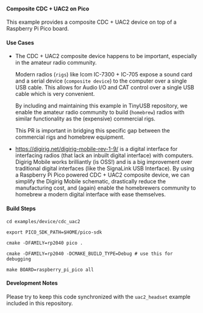 #### Composite CDC + UAC2 on Pico

This example provides a composite CDC + UAC2 device on top of a Raspberry Pi
Pico board.


#### Use Cases

- The CDC + UAC2 composite device happens to be important, especially in the
  amateur radio community.

  Modern radios (`rigs`) like Icom IC-7300 + IC-705 expose a sound card and a
  serial device (`composite device`) to the computer over a single USB cable.
  This allows for Audio I/O and CAT control over a single USB cable which is
  very convenient.

  By including and maintaining this example in TinyUSB repository, we enable
  the amateur radio community to build (`homebrew`) radios with similar
  functionality as the (expensive) commercial rigs.

  This PR is important in bridging this specific gap between the commercial
  rigs and homebrew equipment.

- https://digirig.net/digirig-mobile-rev-1-9/ is a digital interface for
  interfacing radios (that lack an inbuilt digital interface) with computers.
  Digirig Mobile works brilliantly (is OSS!) and is a big improvement over
  traditional digital interfaces (like the SignaLink USB Interface). By using a
  Raspberry Pi Pico powered CDC + UAC2 composite device, we can simplify the
  Digirig Mobile schematic, drastically reduce the manufacturing cost, and
  (again) enable the homebrewers community to homebrew a modern digital interface
  with ease themselves.


#### Build Steps

```
cd examples/device/cdc_uac2

export PICO_SDK_PATH=$HOME/pico-sdk

cmake -DFAMILY=rp2040 pico .

cmake -DFAMILY=rp2040 -DCMAKE_BUILD_TYPE=Debug # use this for debugging

make BOARD=raspberry_pi_pico all
```


#### Development Notes

Please try to keep this code synchronized with the `uac2_headset` example
included in this repository.
